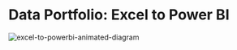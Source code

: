 # Data Portfolio: Excel to Power BI 

![excel-to-powerbi-animated-diagram](assets/images/kaggle_to_powerbi.gif)
